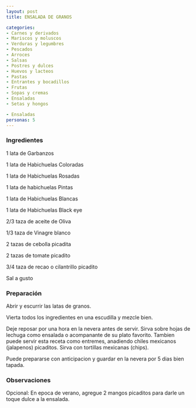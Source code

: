 ```yaml
---
layout: post
title: ENSALADA DE GRANOS

categories:
- Carnes y derivados
- Mariscos y moluscos
- Verduras y legumbres
- Pescados
- Arroces
- Salsas
- Postres y dulces
- Huevos y lacteos
- Pastas
- Entrantes y bocadillos
- Frutas
- Sopas y cremas
- Ensaladas
- Setas y hongos

- Ensaladas
personas: 5 
---
```

<h3>Ingredientes</h3>
1 lata de Garbanzos

1 lata de Habichuelas Coloradas

1 lata de Habichuelas Rosadas

1 lata de habichuelas Pintas

1 lata de Habichuelas Blancas

1 lata de Habichuelas Black eye

2/3 taza de aceite de Oliva

1/3 taza de Vinagre blanco

2 tazas de cebolla picadita

2 tazas de tomate picadito

3/4 taza de recao o cilantrillo picadito

Sal a gusto

<h3>Preparación</h3>
Abrir y escurrir las latas de granos.

Vierta todos los ingredientes en una escudilla y mezcle bien.

Deje reposar por una hora en la nevera antes de servir. Sirva sobre hojas de lechuga como ensalada o acompanante de su plato favorito. Tambien puede servir esta receta como entremes, anadiendo chiles mexicanos (jalapenos) picaditos. Sirva con tortillas mexicanas (chips).

Puede prepararse con anticipacion y guardar en la nevera por 5 dias bien tapada.

<h3>Observaciones</h3>
Opcional: En epoca de verano, agregue 2 mangos picaditos para darle un toque dulce a la ensalada.

